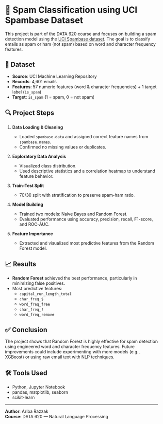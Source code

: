 
# 📧 Spam Classification using UCI Spambase Dataset

This project is part of the DATA 620 course and focuses on building a spam detection model using the [UCI Spambase dataset](https://archive.ics.uci.edu/dataset/94/spambase). The goal is to classify emails as spam or ham (not spam) based on word and character frequency features.

## 📁 Dataset

- **Source**: UCI Machine Learning Repository
- **Records**: 4,601 emails
- **Features**: 57 numeric features (word & character frequencies) + 1 target label (`is_spam`)
- **Target**: `is_spam` (1 = spam, 0 = not spam)

## 🔍 Project Steps

1. **Data Loading & Cleaning**
   - Loaded `spambase.data` and assigned correct feature names from `spambase.names`.
   - Confirmed no missing values or duplicates.

2. **Exploratory Data Analysis**
   - Visualized class distribution.
   - Used descriptive statistics and a correlation heatmap to understand feature behavior.

3. **Train-Test Split**
   - 70/30 split with stratification to preserve spam-ham ratio.

4. **Model Building**
   - Trained two models: Naive Bayes and Random Forest.
   - Evaluated performance using accuracy, precision, recall, F1-score, and ROC-AUC.

5. **Feature Importance**
   - Extracted and visualized most predictive features from the Random Forest model.

## 📈 Results

- **Random Forest** achieved the best performance, particularly in minimizing false positives.
- Most predictive features:
  - `capital_run_length_total`
  - `char_freq_$`
  - `word_freq_free`
  - `char_freq_!`
  - `word_freq_remove`

## ✅ Conclusion

The project shows that Random Forest is highly effective for spam detection using engineered word and character frequency features. Future improvements could include experimenting with more models (e.g., XGBoost) or using raw email text with NLP techniques.

## 🛠️ Tools Used

- Python, Jupyter Notebook
- pandas, matplotlib, seaborn
- scikit-learn

---

**Author**: Ariba Razzak  
**Course**: DATA 620 — Natural Language Processing  
